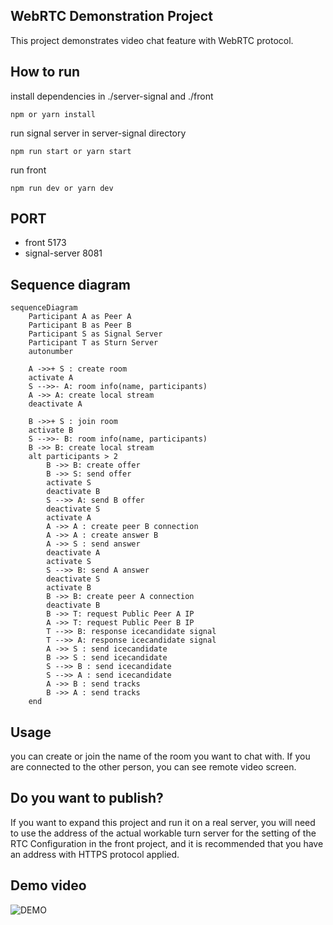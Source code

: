 
## WebRTC Demonstration Project

This project demonstrates video chat feature with WebRTC protocol.


## How to run

install dependencies in ./server-signal and ./front
```
npm or yarn install
```

run signal server in server-signal directory
```
npm run start or yarn start
```

run front
```
npm run dev or yarn dev
```

## PORT

- front 5173
- signal-server 8081

## Sequence diagram

```mermaid
sequenceDiagram
    Participant A as Peer A
    Participant B as Peer B
    Participant S as Signal Server
    Participant T as Sturn Server
    autonumber

    A ->>+ S : create room
    activate A
    S -->>- A: room info(name, participants)
    A ->> A: create local stream
    deactivate A

    B ->>+ S : join room
    activate B
    S -->>- B: room info(name, participants)
    B ->> B: create local stream
    alt participants > 2
        B ->> B: create offer
        B ->> S: send offer
        activate S
        deactivate B
        S -->> A: send B offer
        deactivate S
        activate A
        A ->> A : create peer B connection
        A ->> A : create answer B
        A ->> S : send answer
        deactivate A
        activate S
        S -->> B: send A answer
        deactivate S
        activate B
        B ->> B: create peer A connection
        deactivate B
        B ->> T: request Public Peer A IP
        A ->> T: request Public Peer B IP
        T -->> B: response icecandidate signal
        T -->> A: response icecandidate signal
        A ->> S : send icecandidate
        B ->> S : send icecandidate
        S -->> B : send icecandidate
        S -->> A : send icecandidate
        A ->> B : send tracks
        B ->> A : send tracks
    end
```

## Usage

you can create or join the name of the room you want to chat with. If you are connected to the other person, you can see remote video screen.

## Do you want to publish?

If you want to expand this project and run it on a real server, you will need to use the address of the actual workable turn server for the setting of the RTC Configuration in the front project, and it is recommended that you have an address with HTTPS protocol applied.

## Demo video
![DEMO](./webrtc_demo.gif)
